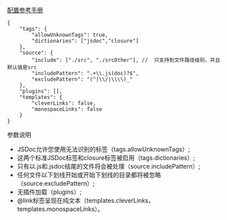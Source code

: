 [配置参考手册](https://www.html.cn/doc/jsdoc/about-configuring-jsdoc.html)
```
{
    "tags": {
        "allowUnknownTags": true,
        "dictionaries": ["jsdoc","closure"]
    },
    "source": {
        "include": ["./src", "./srcOther"], //  只支持到文件路径级别，并且默认值是src
        "includePattern": ".+\\.js(doc)?$",
        "excludePattern": "(^|\\/|\\\\)_"
    },
    "plugins": [],
    "templates": {
        "cleverLinks": false,
        "monospaceLinks": false
    }
}
```
参数说明
- JSDoc允许您使用无法识别的标签（tags.allowUnknownTags）;
- 这两个标准JSDoc标签和closure标签被启用（tags.dictionaries）;
- 只有以.js和.jsdoc结尾的文件将会被处理（source.includePattern）;
- 任何文件以下划线开始或开始下划线的目录都将被忽略（source.excludePattern）;
- 无插件加载（plugins）;
- @link标签呈现在纯文本（templates.cleverLinks，templates.monospaceLinks）。